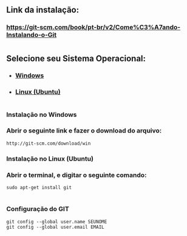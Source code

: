 ## Link da instalação: 

### https://git-scm.com/book/pt-br/v2/Come%C3%A7ando-Instalando-o-Git

#

## **Selecione seu Sistema Operacional**:

- ### [Windows](#windows)
- ### [Linux (Ubuntu)](#ubuntu)

#

### <a id="windows">Instalação no Windows</a>
### Abrir o seguinte link e fazer o download do arquivo:
```
http://git-scm.com/download/win
```


### <a id="ubuntu">Instalação no Linux (Ubuntu)</a>
### Abrir o terminal, e digitar o seguinte comando: 
```
sudo apt-get install git
```

#

### Configuração do GIT

```
git config --global user.name SEUNOME
git config --global user.email EMAIL
```